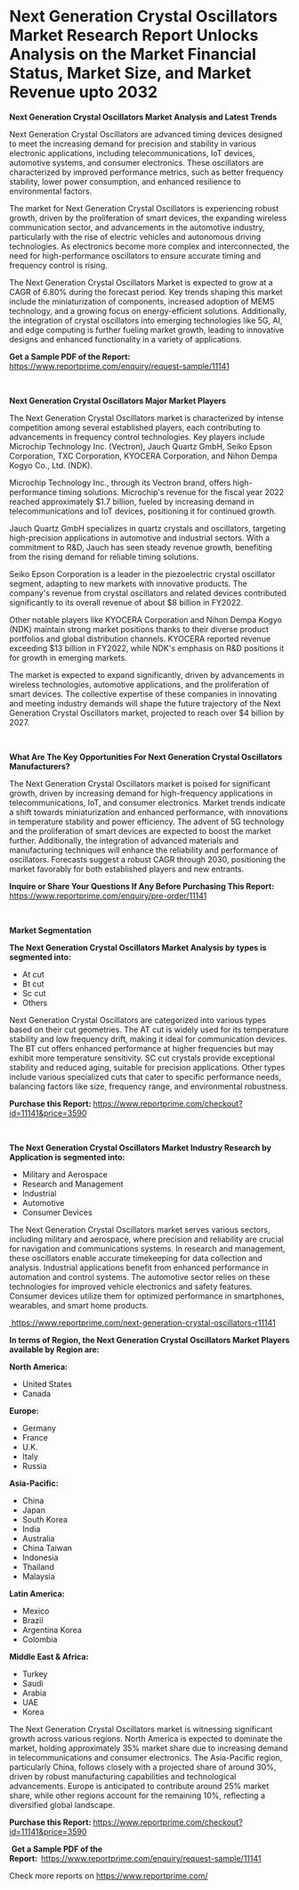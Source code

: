<p><h1>Next Generation Crystal Oscillators Market Research Report Unlocks Analysis on the Market Financial Status, Market Size, and Market Revenue upto 2032</h1></p><p><strong>Next Generation Crystal Oscillators Market Analysis and Latest Trends</strong></p>
<p><p>Next Generation Crystal Oscillators are advanced timing devices designed to meet the increasing demand for precision and stability in various electronic applications, including telecommunications, IoT devices, automotive systems, and consumer electronics. These oscillators are characterized by improved performance metrics, such as better frequency stability, lower power consumption, and enhanced resilience to environmental factors.</p><p>The market for Next Generation Crystal Oscillators is experiencing robust growth, driven by the proliferation of smart devices, the expanding wireless communication sector, and advancements in the automotive industry, particularly with the rise of electric vehicles and autonomous driving technologies. As electronics become more complex and interconnected, the need for high-performance oscillators to ensure accurate timing and frequency control is rising.</p><p>The Next Generation Crystal Oscillators Market is expected to grow at a CAGR of 6.80% during the forecast period. Key trends shaping this market include the miniaturization of components, increased adoption of MEMS technology, and a growing focus on energy-efficient solutions. Additionally, the integration of crystal oscillators into emerging technologies like 5G, AI, and edge computing is further fueling market growth, leading to innovative designs and enhanced functionality in a variety of applications.</p></p>
<p><strong>Get a Sample PDF of the Report:&nbsp;</strong> <a href="https://www.reportprime.com/enquiry/request-sample/11141?utm_campaign=2780&utm_medium=2&utm_source=Github&utm_content=ia&utm_term=20032025&utm_id=next-generation-crystal-oscillators">https://www.reportprime.com/enquiry/request-sample/11141</a></p>
<p>&nbsp;</p>
<p><strong>Next Generation Crystal Oscillators Major Market Players</strong></p>
<p><p>The Next Generation Crystal Oscillators market is characterized by intense competition among several established players, each contributing to advancements in frequency control technologies. Key players include Microchip Technology Inc. (Vectron), Jauch Quartz GmbH, Seiko Epson Corporation, TXC Corporation, KYOCERA Corporation, and Nihon Dempa Kogyo Co., Ltd. (NDK). </p><p>Microchip Technology Inc., through its Vectron brand, offers high-performance timing solutions. Microchip's revenue for the fiscal year 2022 reached approximately $1.7 billion, fueled by increasing demand in telecommunications and IoT devices, positioning it for continued growth.</p><p>Jauch Quartz GmbH specializes in quartz crystals and oscillators, targeting high-precision applications in automotive and industrial sectors. With a commitment to R&D, Jauch has seen steady revenue growth, benefiting from the rising demand for reliable timing solutions.</p><p>Seiko Epson Corporation is a leader in the piezoelectric crystal oscillator segment, adapting to new markets with innovative products. The company's revenue from crystal oscillators and related devices contributed significantly to its overall revenue of about $8 billion in FY2022.</p><p>Other notable players like KYOCERA Corporation and Nihon Dempa Kogyo (NDK) maintain strong market positions thanks to their diverse product portfolios and global distribution channels. KYOCERA reported revenue exceeding $13 billion in FY2022, while NDK's emphasis on R&D positions it for growth in emerging markets.</p><p>The market is expected to expand significantly, driven by advancements in wireless technologies, automotive applications, and the proliferation of smart devices. The collective expertise of these companies in innovating and meeting industry demands will shape the future trajectory of the Next Generation Crystal Oscillators market, projected to reach over $4 billion by 2027.</p></p>
<p>&nbsp;</p>
<p><strong>What Are The Key Opportunities For Next Generation Crystal Oscillators Manufacturers?</strong></p>
<p><p>The Next Generation Crystal Oscillators market is poised for significant growth, driven by increasing demand for high-frequency applications in telecommunications, IoT, and consumer electronics. Market trends indicate a shift towards miniaturization and enhanced performance, with innovations in temperature stability and power efficiency. The advent of 5G technology and the proliferation of smart devices are expected to boost the market further. Additionally, the integration of advanced materials and manufacturing techniques will enhance the reliability and performance of oscillators. Forecasts suggest a robust CAGR through 2030, positioning the market favorably for both established players and new entrants.</p></p>
<p><strong>Inquire or Share Your Questions If Any Before Purchasing This Report:</strong> <a href="https://www.reportprime.com/enquiry/pre-order/11141?utm_campaign=2780&utm_medium=2&utm_source=Github&utm_content=ia&utm_term=20032025&utm_id=next-generation-crystal-oscillators">https://www.reportprime.com/enquiry/pre-order/11141</a></p>
<p>&nbsp;</p>
<p><strong>Market Segmentation</strong></p>
<p><strong>The Next Generation Crystal Oscillators Market Analysis by types is segmented into:</strong></p>
<p><ul><li>At cut</li><li>Bt cut</li><li>Sc cut</li><li>Others</li></ul></p>
<p><p>Next Generation Crystal Oscillators are categorized into various types based on their cut geometries. The AT cut is widely used for its temperature stability and low frequency drift, making it ideal for communication devices. The BT cut offers enhanced performance at higher frequencies but may exhibit more temperature sensitivity. SC cut crystals provide exceptional stability and reduced aging, suitable for precision applications. Other types include various specialized cuts that cater to specific performance needs, balancing factors like size, frequency range, and environmental robustness.</p></p>
<p><strong>Purchase this Report:&nbsp;</strong><a href="https://www.reportprime.com/checkout?id=11141&price=3590&utm_campaign=2780&utm_medium=2&utm_source=Github&utm_content=ia&utm_term=20032025&utm_id=next-generation-crystal-oscillators">https://www.reportprime.com/checkout?id=11141&price=3590</a></p>
<p>&nbsp;</p>
<p><strong>The Next Generation Crystal Oscillators Market Industry Research by Application is segmented into:</strong></p>
<p><ul><li>Military and Aerospace</li><li>Research and Management</li><li>Industrial</li><li>Automotive</li><li>Consumer Devices</li></ul></p>
<p><p>The Next Generation Crystal Oscillators market serves various sectors, including military and aerospace, where precision and reliability are crucial for navigation and communications systems. In research and management, these oscillators enable accurate timekeeping for data collection and analysis. Industrial applications benefit from enhanced performance in automation and control systems. The automotive sector relies on these technologies for improved vehicle electronics and safety features. Consumer devices utilize them for optimized performance in smartphones, wearables, and smart home products.</p></p>
<p><a href="https://www.reportprime.com/next-generation-crystal-oscillators-r11141?utm_campaign=2780&utm_medium=2&utm_source=Github&utm_content=ia&utm_term=20032025&utm_id=next-generation-crystal-oscillators">&nbsp;https://www.reportprime.com/next-generation-crystal-oscillators-r11141</a></p>
<p><strong>In terms of Region, the Next Generation Crystal Oscillators Market Players available by Region are:</strong></p>
<p>
    <p> <strong> North America: </strong>
        <ul>
            <li>United States</li>
            <li>Canada</li>
        </ul>
        </p> 
    <p> <strong> Europe: </strong>
        <ul>
            <li>Germany</li>
            <li>France</li>
            <li>U.K.</li>
            <li>Italy</li>
            <li>Russia</li>
        </ul>
        </p> 
    <p> <strong> Asia-Pacific: </strong>
        <ul>
            <li>China</li>
            <li>Japan</li>
            <li>South Korea</li>
            <li>India</li>
            <li>Australia</li>
            <li>China Taiwan</li>
            <li>Indonesia</li>
            <li>Thailand</li>
            <li>Malaysia</li>
        </ul>
        </p> 
    <p> <strong> Latin America: </strong>
        <ul>
            <li>Mexico</li>
            <li>Brazil</li>
            <li>Argentina Korea</li>
            <li>Colombia</li>
        </ul>
        </p> 
    <p> <strong> Middle East & Africa: </strong>
        <ul>
            <li>Turkey</li>
            <li>Saudi</li>
            <li>Arabia</li>
            <li>UAE</li>
            <li>Korea</li>
        </ul>
    </p>
    </p>
<p><p>The Next Generation Crystal Oscillators market is witnessing significant growth across various regions. North America is expected to dominate the market, holding approximately 35% market share due to increasing demand in telecommunications and consumer electronics. The Asia-Pacific region, particularly China, follows closely with a projected share of around 30%, driven by robust manufacturing capabilities and technological advancements. Europe is anticipated to contribute around 25% market share, while other regions account for the remaining 10%, reflecting a diversified global landscape.</p></p>
<p><strong>Purchase this Report: </strong><a href="https://www.reportprime.com/checkout?id=11141&price=3590&utm_campaign=2780&utm_medium=2&utm_source=Github&utm_content=ia&utm_term=20032025&utm_id=next-generation-crystal-oscillators">https://www.reportprime.com/checkout?id=11141&price=3590</a></p>
<p>&nbsp;<strong>Get a Sample PDF of the Report:&nbsp;&nbsp;</strong><a href="https://www.reportprime.com/enquiry/request-sample/11141?utm_campaign=2780&utm_medium=2&utm_source=Github&utm_content=ia&utm_term=20032025&utm_id=next-generation-crystal-oscillators">https://www.reportprime.com/enquiry/request-sample/11141</a></p>
<p><strong></strong></p>
<p>Check more reports on <a href="https://www.reportprime.com/?utm_campaign=2780&utm_medium=2&utm_source=Github&utm_content=ia&utm_term=20032025&utm_id=next-generation-crystal-oscillators">https://www.reportprime.com/</a></p>